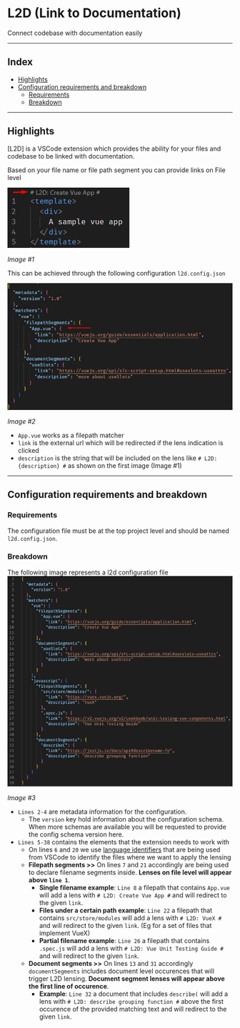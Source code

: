 # L2D (Link to Documentation)

Connect codebase with documentation easily

---

## Index

- [Highlights](#highlights)
- [Configuration requirements and breakdown](#configuration-requirements-and-breakdown)
  - [Requirements](#requirements)
  - [Breakdown](#breakdown)

---

## Highlights

[L2D] is a VSCode extension which provides the ability for your files and codebase to be linked with documentation.

Based on your file name or file path segment you can provide links on File level

<img src="https://raw.githubusercontent.com/stacon/l2d/main/images/readme/app-vue-example.png" alt="">

_Image #1_

This can be achieved through the following configuration `l2d.config.json`

<img src="https://raw.githubusercontent.com/stacon/l2d/main/images/readme/first-config-example.png" alt="">

_Image #2_

- `App.vue` works as a filepath matcher
- `link` is the external url which will be redirected if the lens indication is clicked
- `description` is the string that will be included on the lens like `# L2D: {description} #` as shown on the first image (Image #1)

---

## Configuration requirements and breakdown

### Requirements

The configuration file must be at the top project level and should be named `l2d.config.json`.

### Breakdown

The following image represents a l2d configuration file
<img src="https://raw.githubusercontent.com/stacon/l2d/main/images/readme/second-config-example.png" alt="">

_Image #3_

- `Lines 2-4` are metadata information for the configuration.
  - The `version` key hold information about the configuration schema. When more schemas are available you will be requested to provide the config schema version here.
- `Lines 5-38` contains the elements that the extension needs to work with
  - On lines `6` and `20` we use [language identifiers](https://code.visualstudio.com/docs/languages/identifiers) that are being used from VSCode to identify the files where we want to apply the lensing
  - **Filepath segments >>** On lines `7` and `21` accordingly are being used to declare filename segments inside. **Lenses on file level will appear above `line 1`**.
    - **Single filename example**: `Line 8` a filepath that contains `App.vue` will add a lens with `# L2D: Create Vue App #` and will redirect to the given `link`.
    - **Files under a certain path example**: `Line 22` a filepath that contains `src/store/modules` will add a lens with `# L2D: VueX #` and will redirect to the given `link`. (Eg for a set of files that implement VueX)
    - **Partial filename example**: `Line 26` a filepath that contains `.spec.js` will add a lens with `# L2D: Vue Unit Testing Guide #` and will redirect to the given `link`.
  - **Document segments >>** On lines `13` and `31` accordingly `documentSegments` includes document level occurences that will trigger L2D lensing. **Document segment lenses will appear above the first line of occurence**.
    - **Example**: `Line 32` a document that includes `describe(` will add a lens with `# L2D: describe grouping function #` above the first occurence of the provided matching text and will redirect to the given `link`.
